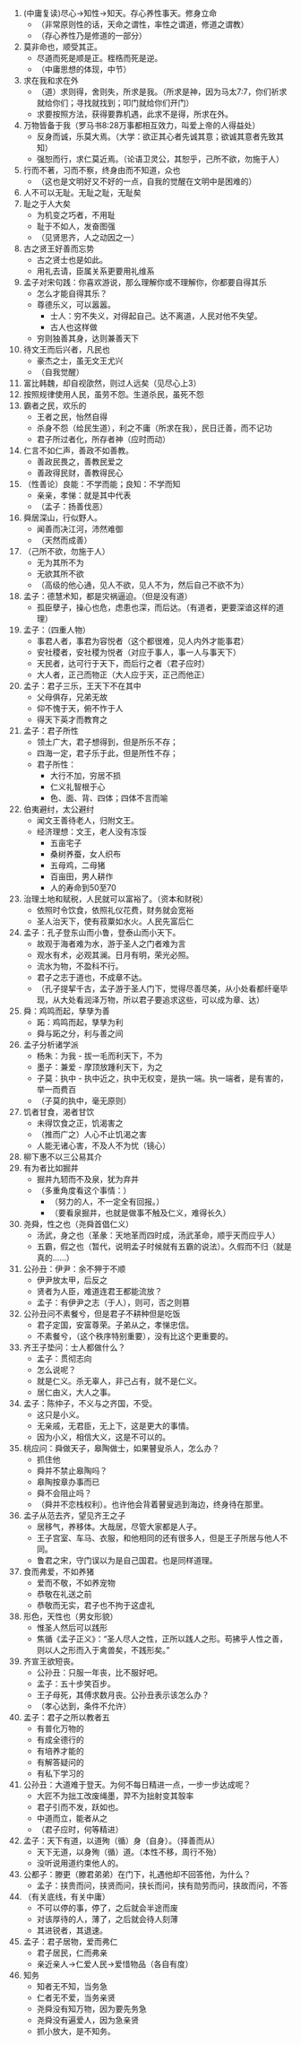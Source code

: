 1. (中庸复读)尽心->知性->知天。存心养性事天。修身立命
    * （非常原则性的话，天命之谓性，率性之谓道，修道之谓教）
    * （存心养性乃是修道的一部分）
2. 莫非命也，顺受其正。
    * 尽道而死是顺是正。桎梏而死是逆。
    * （中庸思想的体现，中节）
3. 求在我和求在外
    * （道）求则得，舍则失，所求是我。（所求是神，因为马太7:7，你们祈求就给你们；寻找就找到；叩门就给你们开门）
    * 求要按照方法，获得要靠机遇，此求不是得，所求在外。
4. 万物皆备于我（罗马书8:28万事都相互效力，叫爱上帝的人得益处）
    * 反身而诚，乐莫大焉。（大学：欲正其心者先诚其意；欲诚其意者先致其知）
    * 强恕而行，求仁莫近焉。（论语卫灵公，其恕乎，己所不欲，勿施于人）
5. 行而不著，习而不察，终身由而不知道，众也
    * （这也是文明好又不好的一点，自我的觉醒在文明中是困难的）
6. 人不可以无耻。无耻之耻，无耻矣
7. 耻之于人大矣
    * 为机变之巧者，不用耻
    * 耻于不如人，发奋图强
    * （见贤思齐，人之动因之一）
8. 古之贤王好善而忘势
    * 古之贤士也是如此。
    * 用礼去请，臣属关系更要用礼维系
9. 孟子对宋句践：你喜欢游说，那么理解你或不理解你，你都要自得其乐
    * 怎么才能自得其乐？
    * 尊德乐义，可以嚣嚣。
        * 士人：穷不失义，对得起自己。达不离道，人民对他不失望。
        * 古人也这样做
    * 穷则独善其身，达则兼善天下
10. 待文王而后兴者，凡民也
    * 豪杰之士，虽无文王尤兴
    * （自我觉醒）
11. 富比韩魏，却自视欿然，则过人远矣（见尽心上3）
12. 按照规律使用人民，虽劳不怨。生道杀民，虽死不怨
13. 霸者之民，欢乐的
    * 王者之民，怡然自得
    * 杀身不怨（给民生道），利之不庸（所求在我），民日迁善，而不记功
    * 君子所过者化，所存者神（应时而动）
14. 仁言不如仁声，善政不如善教。
    * 善政民畏之，善教民爱之
    * 善政得民财，善教得民心
15. （性善论）良能：不学而能；良知：不学而知
    * 亲亲，孝悌：就是其中代表
    * （孟子：扬善伐恶）
16. 舜居深山，行似野人。
    * 闻善而决江河，沛然难御
    * （天然而成善）
17. （己所不欲，勿施于人）
    * 无为其所不为
    * 无欲其所不欲
    * （高级的他心通，见人不欲，见人不为，然后自己不欲不为）
18. 孟子：德慧术知，都是灾祸逼迫。（但是没有道）
    * 孤臣孽子，操心也危，虑患也深，而后达。（有道者，更要深谙这样的道理）
19. 孟子：（四重人物）
    * 事君人者，事君为容悦者（这个都很难，见人内外才能事君）
    * 安社稷者，安社稷为悦者（对应于事人，事一人与事天下）
    * 天民者，达可行于天下，而后行之者（君子应时）
    * 大人者，正己而物正（大人应于天，正己而他正）
20. 孟子：君子三乐，王天下不在其中
    * 父母俱存，兄弟无故
    * 仰不愧于天，俯不怍于人
    * 得天下英才而教育之
21. 孟子：君子所性
    * 领土广大，君子想得到，但是所乐不存；
    * 四海一定，君子乐于此，但是所性不存；
    * 君子所性：
        * 大行不加，穷居不损
        * 仁义礼智根于心
        * 色、面、背、四体；四体不言而喻
22. 伯夷避纣，太公避纣
    * 闻文王善待老人，归附文王。
    * 经济理想：文王，老人没有冻馁
        * 五亩宅子
        * 桑树养蚕，女人织布
        * 五母鸡，二母猪
        * 百亩田，男人耕作
        * 人的寿命到50至70
23. 治理土地和赋税，人民就可以富裕了。（资本和财税）
    * 依照时令饮食，依照礼仪花费，财务就会宽裕
    * 圣人治天下，使有菽粟如水火。人民先富后仁
24. 孟子：孔子登东山而小鲁，登泰山而小天下。
    * 故观于海者难为水，游于圣人之门者难为言
    * 观水有术，必观其澜。日月有明，荣光必照。
    * 流水为物，不盈科不行。
    * 君子之志于道也，不成章不达。
    * （孔子提挈千古，孟子游于圣人门下，觉得尽善尽美，从小处看都纤毫毕现，从大处看润泽万物，所以君子要追求这些，可以成为章、达）
25. 舜：鸡鸣而起，孳孳为善
    * 跖：鸡鸣而起，孳孳为利
    * 舜与跖之分，利与善之间
26. 孟子分析诸学派
    * 杨朱：为我 - 拔一毛而利天下，不为
    * 墨子：兼爱 - 摩顶放踵利天下，为之
    * 子莫：执中 - 执中近之，执中无权变，是执一端。执一端者，是有害的，举一而费百
    * （子莫的执中，毫无原则）
27. 饥者甘食，渴者甘饮
    * 未得饮食之正，饥渴害之
    * （推而广之）人心不止饥渴之害
    * 人能无诸心害，不及人不为忧（镜心）
28. 柳下惠不以三公易其介
29. 有为者比如掘井
    * 掘井九轫而不及泉，犹为弃井
    * （多重角度看这个事情：）
        * （努力的人，不一定全有回报。）
        * （要看泉掘井，也就是做事不触及仁义，难得长久）
30. 尧舜，性之也（尧舜首倡仁义）
    * 汤武，身之也（革彖：天地革而四时成，汤武革命，顺乎天而应乎人）
    * 五霸，假之也（暂代，说明孟子时候就有五霸的说法）。久假而不归（就是真的……）
31. 公孙丑：伊尹：余不狎于不顺
    * 伊尹放太甲，后反之
    * 贤者为人臣，难道连君王都能流放？
    * 孟子：有伊尹之志（于人），则可，否之则篡
32. 公孙丑问不素餐兮，但是君子不耕种但是吃饭
    * 君子定国，安富尊荣。子弟从之，孝悌忠信。
    * 不素餐兮，（这个秩序特别重要），没有比这个更重要的。
33. 齐王子垫问：士人都做什么？
    * 孟子：贯彻志向
    * 怎么说呢？
    * 就是仁义。杀无辜人，非己占有，就不是仁义。
    * 居仁由义，大人之事。
34. 孟子：陈仲子，不义与之齐国，不受。
    * 这只是小义。
    * 无亲戚，无君臣，无上下，这是更大的事情。
    * 因为小义，相信大义，这是不可以的。
35. 桃应问：舜做天子，皋陶做士，如果瞽叟杀人，怎么办？
    * 抓住他
    * 舜并不禁止皋陶吗？
    * 皋陶按章办事而已
    * 舜不会阻止吗？
    * （舜并不恋栈权利）。也许他会背着瞽叟逃到海边，终身待在那里。
36. 孟子从范去齐，望见齐王之子
    * 居移气，养移体。大哉居，尽管大家都是人子。
    * 王子宫室、车马、衣服，和他相同的还有很多人，但是王子所居与他人不同。
    * 鲁君之宋，守门误以为是自己国君。也是同样道理。
37. 食而弗爱，不如养猪
    * 爱而不敬，不如养宠物
    * 恭敬在礼送之前
    * 恭敬而无实，君子也不拘于这虚礼
38. 形色，天性也（男女形貌）
    * 惟圣人然后可以践形
    * 焦循《孟子正义》：“圣人尽人之性，正所以践人之形。苟拂乎人性之善，则以人之形而入于禽兽矣，不践形矣。”
39. 齐宣王欲短丧。
    * 公孙丑：只服一年丧，比不服好吧。
    * 孟子：五十步笑百步。
    * 王子母死，其傅求数月丧。公孙丑表示该怎么办？
    * （孝心达到，条件不允许）
40. 孟子：君子之所以教者五
    * 有普化万物的
    * 有成全德行的
    * 有培养才能的
    * 有解答疑问的
    * 有私下学习的
41. 公孙丑：大道难于登天。为何不每日精进一点，一步一步达成呢？
    * 大匠不为拙工改废绳墨，羿不为拙射变其彀率
    * 君子引而不发，跃如也。
    * 中道而立，能者从之
    * （君子应时，何等精进）
42. 孟子：天下有道，以道殉（循）身（自身）。（择善而从）
    * 天下无道，以身殉（循）道。（本性不移，周行不殆）
    * 没听说用道约束他人的。
43. 公都子：滕更（滕君弟弟）在门下，礼遇他却不回答他，为什么？
    * 孟子：挟贵而问，挟贤而问，挟长而问，挟有勋劳而问，挟故而问，不答
44. （有关底线，有关中庸）
    * 不可以停的事，停了，之后就会半途而废
    * 对该厚待的人，薄了，之后就会待人刻薄
    * 其进锐者，其退速。
45. 孟子：君子居物，爱而弗仁
    * 君子居民，仁而弗亲
    * 亲近亲人->仁爱人民->爱惜物品（各自有度）
46. 知务
    * 知者无不知，当务急
    * 仁者无不爱，当务亲贤
    * 尧舜没有知万物，因为要先务急
    * 尧舜没有遍爱人，因为急亲贤
    * 抓小放大，是不知务。